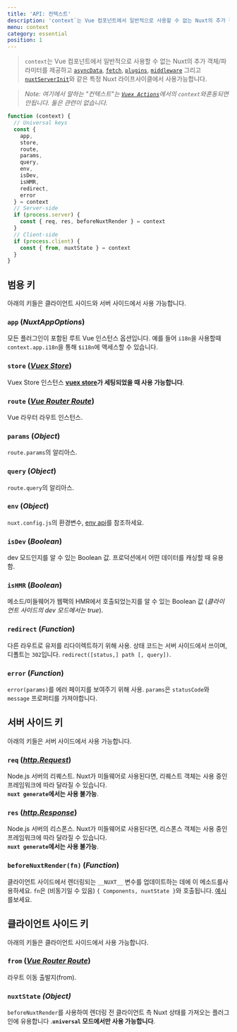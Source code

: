 ```yaml
---
title: 'API: 컨텍스트'
description: 'context`는 Vue 컴포넌트에서 일반적으로 사용할 수 없는 Nuxt의 추가 객체/파라미터를 제공합니다. `context`는 `asyncData`, `plugins`, `middlewares`, `modules`, 그리고 `store/nuxtServerInit`와 같은 특별한 nuxt 라이프사이클 영역에서 사용할 수 있습니다.'
menu: context
category: essential
position: 1
---
```


> `context`는 Vue 컴포넌트에서 일반적으로 사용할 수 없는 Nuxt의 추가 객체/파라미터를 제공하고 [`asyncData`](/api), [`fetch`](/api/pages-fetch), [`plugins`](/guide/plugins), [`middleware`](/guide/routing#middleware) 그리고 [`nuxtServerInit`](/guide/vuex-store#the-nuxtserverinit-action)와 같은 특정 Nuxt 라이프사이클에서 사용가능합니다.

> _Note: 여기에서 말하는 "컨텍스트"는 [`Vuex Actions`](https://vuex.vuejs.org/guide/actions.html)에서의 `context`와혼동되면 안됩니다. 둘은 관련이 없습니다._

```js
function (context) {
  // Universal keys
  const {
    app,
    store,
    route,
    params,
    query,
    env,
    isDev,
    isHMR,
    redirect,
    error
  } = context
  // Server-side
  if (process.server) {
    const { req, res, beforeNuxtRender } = context
  }
  // Client-side
  if (process.client) {
    const { from, nuxtState } = context
  }
}
```

## 범용 키

아래의 키들은 클라이언트 사이드와 서버 사이드에서 사용 가능합니다.

### `app` (_NuxtAppOptions_)

모든 플러그인이 포함된 루트 Vue 인스턴스 옵션입니다. 예를 들어 `i18n`을 사용할때 `context.app.i18n`을 통해 `$i18n`에 액세스할 수 있습니다.

### `store` ([_Vuex Store_](https://vuex.vuejs.org/api/#vuex-store-instance-properties))

Vuex Store 인스턴스 **[vuex store](/guide/vuex-store)가 세팅되었을 때 사용 가능합니다**.

### `route` ([_Vue Router Route_](https://router.vuejs.org/api/#the-route-object))

Vue 라우터 라우트 인스턴스.

### `params` (_Object_)

`route.params`의 알리아스.

### `query` (_Object_)

`route.query`의 알리아스.

### `env` (_Object_)

`nuxt.config.js`의 환경변수, [env api](/api/configuration-env)를 참조하세요.

### `isDev` (_Boolean_)

dev 모드인지를 알 수 있는 Boolean 값. 프로덕션에서 어떤 데이터를 캐싱할 때 유용함.

### `isHMR` (_Boolean_)

메소드/미들웨어가 웹팩의 HMR에서 호출되었는지를 알 수 있는 Boolean 값 (_클라이언트 사이드의 dev 모드에서는 true_).

### `redirect` (_Function_)

다른 라우트로 유저를 리다이렉트하기 위해 사용. 상태 코드는 서버 사이드에서 쓰이며, 디폴트는 `302`입니다. `redirect([status,] path [, query])`.

### `error` (_Function_)

`error(params)`를 에러 페이지를 보여주기 위해 사용. `params`은 `statusCode`와 `message` 프로퍼티를 가져야합니다.

## 서버 사이드 키

아래의 키들은 서버 사이드에서 사용 가능합니다.

### `req` ([_http.Request_](https://nodejs.org/api/http.html#http_class_http_incomingmessage))

Node.js 서버의 리퀘스트. Nuxt가 미들웨어로 사용된다면, 리퀘스트 객체는 사용 중인프레임워크에 따라 달라질 수 있습니다.<br>**`nuxt generate`에서는 사용 불가능**.

### `res` ([_http.Response_](https://nodejs.org/api/http.html#http_class_http_serverresponse))

Node.js 서버의 리스폰스. Nuxt가 미들웨어로 사용된다면, 리스폰스 객체는 사용 중인프레임워크에 따라 달라질 수 있습니다.<br>**`nuxt generate`에서는 사용 불가능**.

### `beforeNuxtRender(fn)` (_Function_)

클라이언트 사이드에서 렌더링되는 `__NUXT__` 변수를 업데이트하는 데에 이 메소드를사용하세요. `fn`은 (비동기일 수 있음) `{ Components, nuxtState }`와 호출됩니다. [예시](https://github.com/nuxt/nuxt.js/blob/cf6b0df45f678c5ac35535d49710c606ab34787d/test/fixtures/basic/pages/special-state.vue)를보세요.

## 클라이언트 사이드 키

아래의 키들은 클라이언트 사이드에서 사용 가능합니다.

### `from` ([_Vue Router Route_](https://router.vuejs.org/api/#the-route-object))

라우트 이동 출발지(from).

### `nuxtState` _(Object)_

`beforeNuxtRender`를 사용하여 렌더링 전 클라이언트 측 Nuxt 상태를 가져오는 플러그인에 유용합니다 .**`universal` 모드에서만 사용 가능합니다**.
